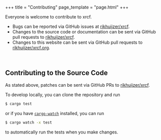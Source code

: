 +++
title = "Contributing"
page_template = "page.html"
+++

Everyone is welcome to contribute to xrcf.

- Bugs can be reported via GitHub issues at [rikhuijzer/xrcf](https://github.com/rikhuijzer/xrcf/issues).
- Changes to the source code or documentation can be sent via GitHub pull requests to [rikhuijzer/xrcf](https://github.com/rikhuijzer/xrcf/pulls).
- Changes to this website can be sent via GitHub pull requests to [rikhuijzer/xrcf.org](https://github.com/rikhuijzer/xrcf.org/pulls).

<br>

## Contributing to the Source Code

As stated above, patches can be sent via GitHub PRs to [rikhuijzer/xrcf](https://github.com/rikhuijzer/xrcf/pulls).

To develop locally, you can clone the repository and run

```sh
$ cargo test
```

or if you have [`cargo-watch`](https://github.com/watchexec/cargo-watch) installed, you can run

```sh
$ cargo watch -x test
```

to automatically run the tests when you make changes.